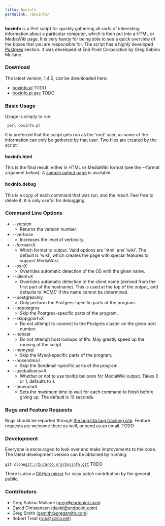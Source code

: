 ```yaml
---
title: Boxinfo
permalink: /Boxinfo/
---
```


**boxinfo** is a Perl script for quickly gathering all sorts of interesting information about a particular computer, which is then put into a HTML or MediaWiki page. It is very handy for being able to see a quick overview of the boxes that you are responsible for. The script has a highly developed [Postgres](/Postgres "wikilink") section. It was developed at End Point Corporation by Greg Sabino Mullane.

### Download

The latest version, 1.4.0, can be downloaded here:

-   [boxinfo.pl](http://bucardo.org/downloads/boxinfo.pl) TODO
-   [boxinfo.pl.asc](http://bucardo.org/downloads/boxinfo.pl.asc) TODO

### Basic Usage

Usage is simply to run:

` perl boxinfo.pl`

It is preferred that the script gets run as the 'root' user, as some of the information can only be gathered by that user. Two files are created by the script:

#### boxinfo.html

This is the final result, either in HTML or MediaWiki format (see the --format argument below). A [sample output page](/Boxinfo/Example "wikilink") is available.

#### boxinfo.debug

This is a copy of each command that was run, and the result. Feel free to delete it, it is only useful for debugging.

### Command Line Options

-   --version
    -   Returns the version number.
-   --verbose
    -   Increases the level of verbosity.
-   --format=X
    -   Which format to output. Valid options are 'html' and 'wiki'. The default is 'wiki', which creates the page with special features to support MediaWiki.
-   --os=X
    -   Overrides automatic detection of the OS with the given name.
-   --client=X
    -   Overrides automatic detection of the client name (derived from the first part of the hostname). This is used at the top of the output, and defaults to 'ACME' if the name cannot be determined.
-   --postgresonly
    -   Only perform the Postgres-specific parts of the program.
-   --nopostgres
    -   Skip the Postgres-specific parts of the program.
-   --skippgport=X
    -   Do not attempt to connect to the Postgres cluster on the given port number.
-   --nohost
    -   Do not attempt host lookups of IPs. May greatly speed up the running of the script.
-   --nomysql
    -   Skip the Mysql-specific parts of the program.
-   --nosendmail
    -   Skip the Sendmail-specific parts of the program.
-   --useballoons=X
    -   Whether or not to use tooltip balloons for MediaWiki output. Takes 0 or 1, defaults to 1.
-   --timeout=X
    -   Sets the maximum time to wait for each command to finish before giving up. The default is 10 seconds.

### Bugs and Feature Requests

Bugs should be reported through [the bugzilla bug tracking site](http://bucardo.org/bugzilla). Feature requests are welcome there as well, or send us an email. TODO

### Development

Everyone is encouraged to look over and make improvements to the code. The latest development version can be obtained by running:

` git clone `[`git://bucardo.org/boxinfo.git`](git://bucardo.org/boxinfo.git) TODO

There is also a [GitHub mirror](http://github.com/bucardo) for easy patch contribution by the general public.

### Contributors

-   Greg Sabino Mullane (greg@endpoint.com)
-   David Christensen (david@endpoint.com)
-   Greg Smith (gsmith@gregsmith.com)
-   Robert Treat (rob@xzilla.net)
